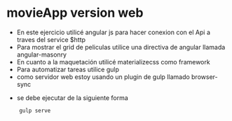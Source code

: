 # movieApp version web

* En este ejercicio utilicé angular js para hacer conexion con el Api a traves del service $http
* Para mostrar el grid de peliculas utilice una directiva de angular llamada angular-masonry
* En cuanto a la maquetación utilicé materializecss como framework
* Para automatizar tareas utilice gulp
* como servidor web estoy usando un plugin de gulp llamado browser-sync

- se debe ejecutar de la siguiente forma

```gulp
	gulp serve
```